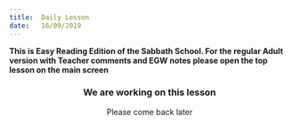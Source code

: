 ```yaml
---
title:  Daily Lesson
date:   16/09/2019
---
```


**This is Easy Reading Edition of the Sabbath School. For the regular Adult version with Teacher comments and EGW notes please open the top lesson on the main screen**

### <center>We are working on this lesson</center>
<center>Please come back later</center>